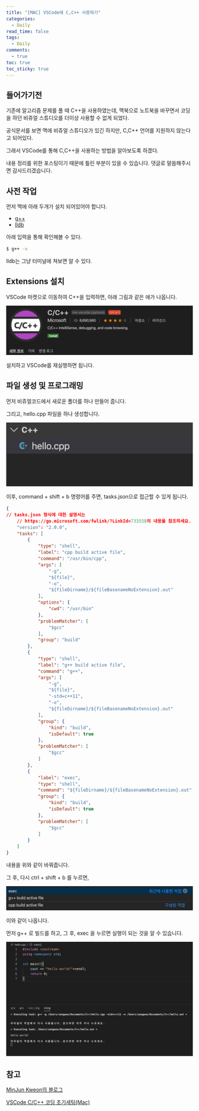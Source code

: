 ```yaml
---
title: "[MAC] VSCode에 C,C++ 사용하기"
categories:
  - Daily
read_time: false
tags:
  - Daily
comments:
  - true
toc: true
toc_sticky: true
---
```


## 들어가기전

기존에 알고리즘 문제를 풀 때 C++을 사용하였는데, 맥북으로 노트북을 바꾸면서 코딩을 하던 비쥬얼 스튜디오를 더이상 사용할 수 없게 되었다.

공식문서를 보면 맥에 비쥬얼 스튜디오가 있긴 하지만, C,C++ 언어를 지원하지 않는다고 되어있다.

그래서 VSCode를 통해 C,C++을 사용하는 방법을 알아보도록 하겠다.

내용 정리를 위한 포스팅이기 때문에 틀린 부분이 있을 수 있습니다. 댓글로 말씀해주시면 감사드리겠습니다.

## 사전 작업

먼저 맥에 아래 두개가 설치 되어있어야 합니다.

* [g++](https://zetawiki.com/wiki/GCC,_gcc,_g%2B%2B)
* [lldb](https://ko.wikipedia.org/wiki/LLDB)

아래 입력을 통해 확인해볼 수 있다.

```bash
$ g++ -v
```

lldb는 그냥 터미널에 쳐보면 알 수 있다.

## Extensions 설치

VSCode 마켓으로 이동하여 C++을 입력하면, 아래 그림과 같은 애가 나옵니다.

![](/assets/img/daily/extensions.png)

설치하고 VSCode를 재실행하면 됩니다.

## 파일 생성 및 프로그래밍

먼저 비쥬얼코드에서 새로운 폴더를 하나 만들어 줍니다.

그리고, hello.cpp 파일을 하나 생성합니다.

![](/assets/img/daily/filename.png)

이후, command + shift + b 명령어를 주면, tasks.json으로 접근할 수 있게 됩니다.

```json
{
// tasks.json 형식에 대한 설명서는 
    // https://go.microsoft.com/fwlink/?LinkId=733558의 내용을 참조하세요.
    "version": "2.0.0",
    "tasks": [
        {
            "type": "shell",
            "label": "cpp build active file",
            "command": "/usr/bin/cpp",
            "args": [
                "-g",
                "${file}",
                "-o",
                "${fileDirname}/${fileBasenameNoExtension}.out"
            ],
            "options": {
                "cwd": "/usr/bin"
            },
            "problemMatcher": [
                "$gcc"
            ],
            "group": "build"
        },
        {
            "type": "shell",
            "label": "g++ build active file",
            "command": "g++",
            "args": [
                "-g",
                "${file}",
                "-std=c++11",
                "-o",
                "${fileDirname}/${fileBasenameNoExtension}.out"
            ],
            "group": {
                "kind": "build",
                "isDefault": true
            },
            "problemMatcher": [
                "$gcc"
            ]
        },
        {
            "label": "exec",
            "type": "shell",
            "command": "${fileDirname}/${fileBasenameNoExtension}.out",
            "group": {
                "kind": "build",
                "isDefault": true
            },
            "problemMatcher": [
                "$gcc"
            ]
        }
    ]
}
```

내용을 위와 같이 바꿔줍니다.

그 후, 다시 ctrl + shift + b 를 누르면, 

![](/assets/img/daily/exec.png)

이와 같이 나옵니다.

먼저 g++ 로 빌드를 하고, 그 후, exec 을 누르면 실행이 되는 것을 알 수 있습니다.

![](/assets/img/daily/run.png)

## 참고

[MinJun Kweon의 블로그](https://minz.dev/mac-visual-studio-code-c-c++-build/)

[VSCode C/C++ 코딩 초기세팅(Mac)](https://ldgeao99.tistory.com/203)


